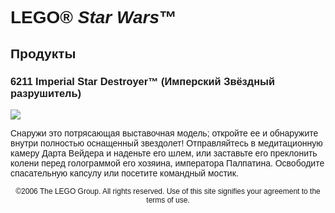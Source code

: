 <div lang="ru-RU" style="font-family: Helvetica, sans-serif;">
<h1>LEGO® <i>Star Wars</i>™</h1>
<h2>Продукты</h2>
<h3>
<span class="product_number">6211</span>
<span class="title">Imperial Star Destroyer™ (Имперский Звёздный разрушитель)</span>
</h3>
<img src="https://www.lego.com/cdn/product-assets/product.img.pri/6211_prod.jpg" type="image/jpeg">
<p class="description">Снаружи это потрясающая выставочная модель; откройте ее и обнаружите внутри полностью оснащенный звездолет! Отправляйтесь в медитационную камеру Дарта Вейдера и наденьте его шлем, или заставьте его преклонить колени перед голограммой его хозяина, императора Палпатина. Освободите спасательную капсулу или посетите командный мостик.</p>
<p class="footer" style="font-size: 12px; text-align: center;">©2006 The LEGO Group. All rights reserved. Use of this site signifies your agreement to the terms of use.</p>
</div>
